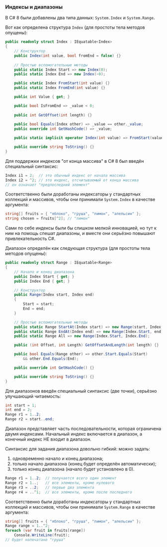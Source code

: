 ### Индексы и диапазоны

В C# 8 были добавлены два типа данных: `System.Index` и `System.Range`. 

Вот как определена структура `Index` (для простоты тела методов опущены):

```c#
public readonly struct Index : IEquatable<Index>
{
    // Конструктор
    public Index(int value, bool fromEnd = false) {}
    
    // Простые вспомогательные методы
    public static Index Start => new Index(0);
    public static Index End => new Index(~0);

    public static Index FromStart(int value) {}
    public static Index FromEnd(int value) {}

    public int Value { get; }

    public bool IsFromEnd => _value < 0;
    
    public int GetOffset(int length) {}
    
    public bool Equals(Index other) => _value == other._value;
    public override int GetHashCode() => _value;

    public static implicit operator Index(int value) => FromStart(value);

    public override string ToString() {}
}
```

Для поддержки индексов "от конца массива" в C# 8 был введён специальный синтаксис:

```c#
Index i1 = 2;  // это обычный индекс от начала массива
Index i2 = ^2; // это индекс, отсчитываемый от конца массива
// он означает "предпоследний элемент"
```

Соответственно были доработаны индексаторы у стандартных коллекций и массивов, чтобы они принимали `System.Index` в качестве аргумента:

```c#
string[] fruits = { "яблоко", "груша", "лимон", "апельсин" };
string chosen = fruits[^2]; // "лимон"
```

Сами по себе индексы были бы слишком мелкой инновацией, но тут к ним на помощь спешат диапазоны, и вместе они серьёзно повышают привлекательность C#.

Диапазон определён как следующая структура (для простоты тела методов опущены):

```c#
public readonly struct Range : IEquatable<Range>
{
    // Начало и конец диапазона
    public Index Start { get; }
    public Index End { get; }

    // Конструктор
    public Range(Index start, Index end)
    {
        Start = start;
        End = end;
    }

    // Простые вспомогательные методы
    public static Range StartAt(Index start) => new Range(start, Index.End);
    public static Range EndAt(Index end) => new Range(Index.Start, end);
    public static Range All => new Range(Index.Start, Index.End);

    public (int Offset, int Length) GetOffsetAndLength(int length) {}

    public bool Equals(Range other) => other.Start.Equals(Start) 
        && other.End.Equals(End);

    public override int GetHashCode() {}

    public override string ToString() {}
}
```

Для диапазонов введён специальный синтаксис (две точки), серьёзно улучшающий читаемость:

```c#
int start = 1;
int end = 2;
Range r1 = 1..2;
Range r2 = start..end;
```

Диапазон представляет часть последовательности, которая ограничена двумя индексами. Начальный индекс включается в диапазон, а конечный индекс НЕ входит в диапазон.

Синтаксис для задания диапазона довольно гибкий: можно задать:

1. одновременно начало и конец диапазона;
2. только начало диапазона (конец будет определён автоматически);
3. только конец диапазона (начало будет установлено в 0).

```c#
Range r1 = 1..2;  // получается всего один элемент
Range r2 = 1..;   // все элементы, кроме нулевого
Range r3 = ..2;   // первые два элемента
Range r4 = ..^1;  // все элементы, кроме после последнего
```

Соответственно были доработаны индексаторы у стандартных коллекций и массивов, чтобы они принимали `System.Range` в качестве аргумента:

```c#
string[] fruits = { "яблоко", "груша", "лимон", "апельсин" };
Range range = 1..^2;
foreach (var fruit in fruits[range])
    Console.WriteLine(fruit);
// будет напечатано "груша"
```
